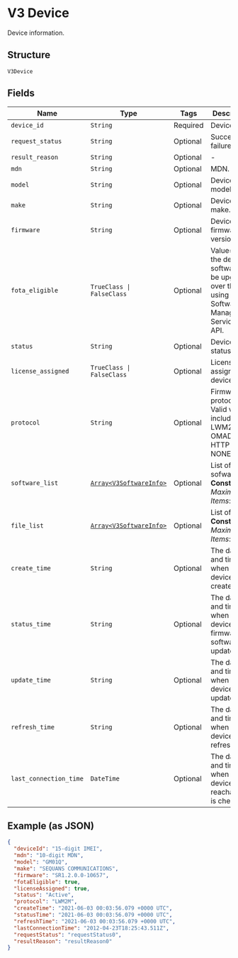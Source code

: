 
# V3 Device

Device information.

## Structure

`V3Device`

## Fields

| Name | Type | Tags | Description |
|  --- | --- | --- | --- |
| `device_id` | `String` | Required | Device IMEI. |
| `request_status` | `String` | Optional | Success or failure. |
| `result_reason` | `String` | Optional | - |
| `mdn` | `String` | Optional | MDN. |
| `model` | `String` | Optional | Device model. |
| `make` | `String` | Optional | Device make. |
| `firmware` | `String` | Optional | Device firmware version. |
| `fota_eligible` | `TrueClass \| FalseClass` | Optional | Value=true if the device software can be upgraded over the air using the Software Management Services API. |
| `status` | `String` | Optional | Device status. |
| `license_assigned` | `TrueClass \| FalseClass` | Optional | License assigned device. |
| `protocol` | `String` | Optional | Firmware protocol. Valid values include: LWM2M, OMADM, HTTP or NONE. |
| `software_list` | [`Array<V3SoftwareInfo>`](../../doc/models/v3-software-info.md) | Optional | List of sofware.<br>**Constraints**: *Maximum Items*: `1000` |
| `file_list` | [`Array<V3SoftwareInfo>`](../../doc/models/v3-software-info.md) | Optional | List of files.<br>**Constraints**: *Maximum Items*: `1000` |
| `create_time` | `String` | Optional | The date and time of when the device is created. |
| `status_time` | `String` | Optional | The date and time of when the device firmware or software is updated. |
| `update_time` | `String` | Optional | The date and time of when the device is updated. |
| `refresh_time` | `String` | Optional | The date and time of when the device is refreshed. |
| `last_connection_time` | `DateTime` | Optional | The date and time of when the device reachability is checked. |

## Example (as JSON)

```json
{
  "deviceId": "15-digit IMEI",
  "mdn": "10-digit MDN",
  "model": "GM01Q",
  "make": "SEQUANS COMMUNICATIONS",
  "firmware": "SR1.2.0.0-10657",
  "fotaEligible": true,
  "licenseAssigned": true,
  "status": "Active",
  "protocol": "LWM2M",
  "createTime": "2021-06-03 00:03:56.079 +0000 UTC",
  "statusTime": "2021-06-03 00:03:56.079 +0000 UTC",
  "refreshTime": "2021-06-03 00:03:56.079 +0000 UTC",
  "lastConnectionTime": "2012-04-23T18:25:43.511Z",
  "requestStatus": "requestStatus0",
  "resultReason": "resultReason0"
}
```

